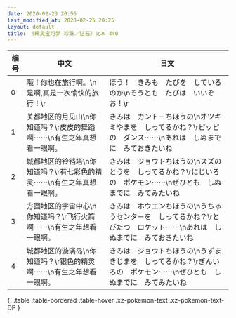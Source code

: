 ```yaml
---
date: 2020-02-23 20:56
last_modified_at: 2020-02-25 20:25
layout: default
title: 《精灵宝可梦 珍珠／钻石》文本 440
---
```

| 编号 | 中文 | 日文 |
| ---- | ---- | ---- |
| 0 | 哦！你也在旅行啊。\n是啊,真是一次愉快的旅行！\r | ほう！　きみも　たびを　しているのか\nそうとも　たびは　いいぞお！\r |
| 1 | 关都地区的月见山\n你知道吗？\r皮皮的舞蹈啊⋯⋯\n有生之年真想看一眼啊。 | きみは　カント－ちほうの\nオツキミやまを　しってるかね？\rピッピの　ダンス⋯⋯\nあれは　しぬまでに　みておきたいね |
| 2 | 城都地区的铃铛塔\n你知道吗？\r有七彩色的精灵⋯⋯\n有生之年真想看一眼啊。 | きみは　ジョウトちほうの\nスズのとうを　しってるかね？\rにじいろの　ポケモン⋯⋯\nぜひとも　しぬまでに　みてみたいね |
| 3 | 方圆地区的宇宙中心\n你知道吗？\r飞行火箭啊⋯⋯\n有生之年想看一眼啊。 | きみは　ホウエンちほうの\nうちゅうセンタ－を　しってるかね？\rとびたつ　ロケット⋯⋯\nあれは　しぬまでに　みておきたいね |
| 4 | 城都地区的漩涡岛\n你知道吗？\r银色的精灵啊⋯⋯\n有生之年想看一眼啊。 | きみは　ジョウトちほうの\nうずまきじまを　しってるかね？\rぎんいろの　ポケモン⋯⋯\nぜひとも　しぬまでに　みてみたいね |
{: .table .table-bordered .table-hover .xz-pokemon-text .xz-pokemon-text-DP }